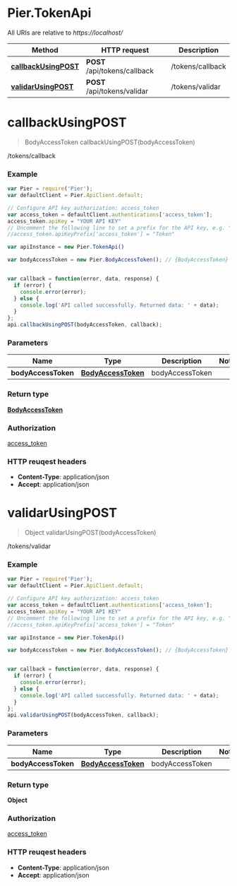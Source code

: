 # Pier.TokenApi

All URIs are relative to *https://localhost/*

Method | HTTP request | Description
------------- | ------------- | -------------
[**callbackUsingPOST**](TokenApi.md#callbackUsingPOST) | **POST** /api/tokens/callback | /tokens/callback
[**validarUsingPOST**](TokenApi.md#validarUsingPOST) | **POST** /api/tokens/validar | /tokens/validar


<a name="callbackUsingPOST"></a>
# **callbackUsingPOST**
> BodyAccessToken callbackUsingPOST(bodyAccessToken)

/tokens/callback

### Example
```javascript
var Pier = require('Pier');
var defaultClient = Pier.ApiClient.default;

// Configure API key authorization: access_token
var access_token = defaultClient.authentications['access_token'];
access_token.apiKey = "YOUR API KEY"
// Uncomment the following line to set a prefix for the API key, e.g. "Token" (defaults to null)
//access_token.apiKeyPrefix['access_token'] = "Token"

var apiInstance = new Pier.TokenApi()

var bodyAccessToken = new Pier.BodyAccessToken(); // {BodyAccessToken} bodyAccessToken


var callback = function(error, data, response) {
  if (error) {
    console.error(error);
  } else {
    console.log('API called successfully. Returned data: ' + data);
  }
};
api.callbackUsingPOST(bodyAccessToken, callback);
```

### Parameters

Name | Type | Description  | Notes
------------- | ------------- | ------------- | -------------
 **bodyAccessToken** | [**BodyAccessToken**](BodyAccessToken.md)| bodyAccessToken | 

### Return type

[**BodyAccessToken**](BodyAccessToken.md)

### Authorization

[access_token](../README.md#access_token)

### HTTP reuqest headers

 - **Content-Type**: application/json
 - **Accept**: application/json

<a name="validarUsingPOST"></a>
# **validarUsingPOST**
> Object validarUsingPOST(bodyAccessToken)

/tokens/validar

### Example
```javascript
var Pier = require('Pier');
var defaultClient = Pier.ApiClient.default;

// Configure API key authorization: access_token
var access_token = defaultClient.authentications['access_token'];
access_token.apiKey = "YOUR API KEY"
// Uncomment the following line to set a prefix for the API key, e.g. "Token" (defaults to null)
//access_token.apiKeyPrefix['access_token'] = "Token"

var apiInstance = new Pier.TokenApi()

var bodyAccessToken = new Pier.BodyAccessToken(); // {BodyAccessToken} bodyAccessToken


var callback = function(error, data, response) {
  if (error) {
    console.error(error);
  } else {
    console.log('API called successfully. Returned data: ' + data);
  }
};
api.validarUsingPOST(bodyAccessToken, callback);
```

### Parameters

Name | Type | Description  | Notes
------------- | ------------- | ------------- | -------------
 **bodyAccessToken** | [**BodyAccessToken**](BodyAccessToken.md)| bodyAccessToken | 

### Return type

**Object**

### Authorization

[access_token](../README.md#access_token)

### HTTP reuqest headers

 - **Content-Type**: application/json
 - **Accept**: application/json

